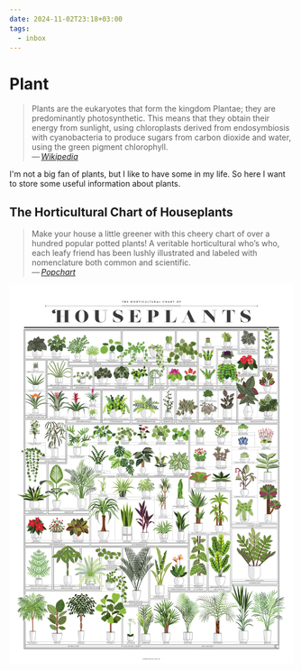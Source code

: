 ```yaml
---
date: 2024-11-02T23:18+03:00
tags:
  - inbox
---
```


# Plant

> Plants are the eukaryotes that form the kingdom Plantae; they are
> predominantly photosynthetic. This means that they obtain their energy from
> sunlight, using chloroplasts derived from endosymbiosis with cyanobacteria to
> produce sugars from carbon dioxide and water, using the green pigment
> chlorophyll.\
> — <cite>[Wikipedia](https://en.wikipedia.org/wiki/Plant)</cite>

I'm not a big fan of plants, but I like to have some in my life. So here I want
to store some useful information about plants.

## The Horticultural Chart of Houseplants

> Make your house a little greener with this cheery chart of over a hundred
> popular potted plants! A veritable horticultural who’s who, each leafy friend
> has been lushly illustrated and labeled with nomenclature both common and
> scientific.\
> — <cite>[Popchart](https://popchart.co/products/the-horticultural-chart-of-houseplants)</cite>

![The Horticultural Chart of Houseplants](./img/ref-Houseplants.webp)
